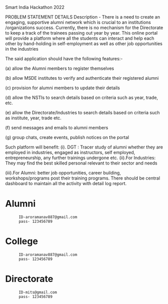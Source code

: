 Smart India Hackathon 2022

PROBLEM STATEMENT DETAILS Description - There is a need to create an engaging, supportive alumni network which is crucial to an institutions /organizations success. Currently, there is no mechanism for the Directorate to keep a track of the trainees passing out year by year. This online portal will provide a platform where all the students can interact and help each other by hand-holding in self-employment as well as other job opportunities in the industries

The said application should have the following features:-

(a) allow the Alumni members to register themselves

(b) allow MSDE institutes to verify and authenticate their registered alumni

(c) provision for alumni members to update their details

(d) allow the NSTIs to search details based on criteria such as year, trade, etc.

(e) allow the Directorate/Industries to search details based on criteria such as institute, year, trade etc.

(f) send messages and emails to alumni members

(g) group chats, create events, publish notices on the portal

Such platform will benefit: (i). DGT : Tracer study of alumni whether they are employed in industries, engaged as instructors, self employed, entrepreneurship, any further trainings undergone etc. (ii).For Industries: They may find the best skilled personal relevant to their sector and needs

(iii).For Alumni: better job opportunities, career building, workshops/programs post their training programs. There should be central dashboard to maintain all the activity with detail log report.

Alumni
========= 
          ID-aroramanav887@gmail.com
          pass- 123456789
          
College
========= 
          ID-aroramanav887@gmail.com
          pass- 123456789
          
Directorate
========= 
          ID-mits@gmail.com
          pass- 123456789